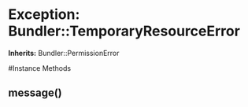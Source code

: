 # Exception: Bundler::TemporaryResourceError
**Inherits:** Bundler::PermissionError
    




#Instance Methods
## message() [](#method-i-message)

